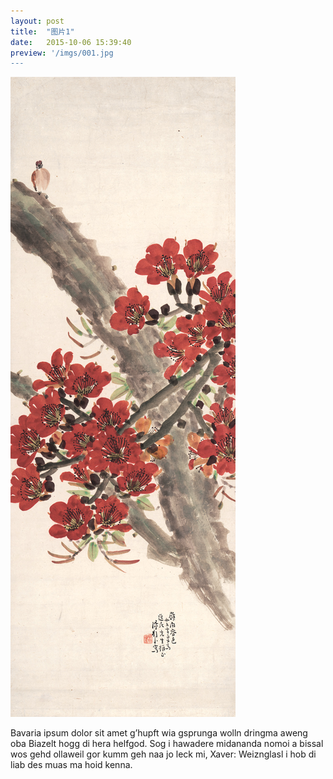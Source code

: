 ```yaml
---
layout: post
title:  "图片1"
date:   2015-10-06 15:39:40
preview: '/imgs/001.jpg
---
```


![Picture 1](/imgs/001.jpg)

Bavaria ipsum dolor sit amet g’hupft wia gsprunga wolln dringma aweng oba Biazelt hogg di hera helfgod. Sog i hawadere midananda nomoi a bissal wos gehd ollaweil gor kumm geh naa jo leck mi, Xaver: Weiznglasl i hob di liab des muas ma hoid kenna.

